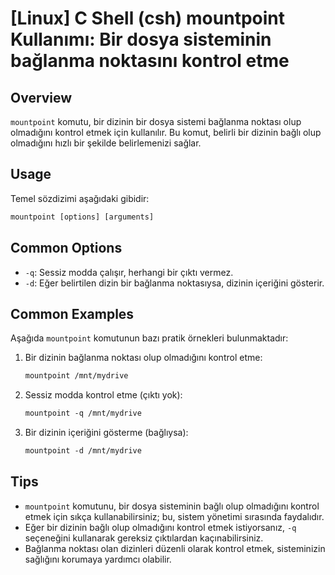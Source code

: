 # [Linux] C Shell (csh) mountpoint Kullanımı: Bir dosya sisteminin bağlanma noktasını kontrol etme

## Overview
`mountpoint` komutu, bir dizinin bir dosya sistemi bağlanma noktası olup olmadığını kontrol etmek için kullanılır. Bu komut, belirli bir dizinin bağlı olup olmadığını hızlı bir şekilde belirlemenizi sağlar.

## Usage
Temel sözdizimi aşağıdaki gibidir:

```csh
mountpoint [options] [arguments]
```

## Common Options
- `-q`: Sessiz modda çalışır, herhangi bir çıktı vermez.
- `-d`: Eğer belirtilen dizin bir bağlanma noktasıysa, dizinin içeriğini gösterir.

## Common Examples
Aşağıda `mountpoint` komutunun bazı pratik örnekleri bulunmaktadır:

1. Bir dizinin bağlanma noktası olup olmadığını kontrol etme:
   ```csh
   mountpoint /mnt/mydrive
   ```

2. Sessiz modda kontrol etme (çıktı yok):
   ```csh
   mountpoint -q /mnt/mydrive
   ```

3. Bir dizinin içeriğini gösterme (bağlıysa):
   ```csh
   mountpoint -d /mnt/mydrive
   ```

## Tips
- `mountpoint` komutunu, bir dosya sisteminin bağlı olup olmadığını kontrol etmek için sıkça kullanabilirsiniz; bu, sistem yönetimi sırasında faydalıdır.
- Eğer bir dizinin bağlı olup olmadığını kontrol etmek istiyorsanız, `-q` seçeneğini kullanarak gereksiz çıktılardan kaçınabilirsiniz.
- Bağlanma noktası olan dizinleri düzenli olarak kontrol etmek, sisteminizin sağlığını korumaya yardımcı olabilir.